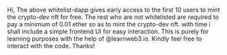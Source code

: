 Hi,
The above whitelist-dapp gives early access to the first 10 users to mint the crypto-dev nft for free. The rest who are not whitelisted are required to pay a minimum of 0.01 ether so as to mint the crypto-dev nft.
with time i shall include a simple frontend UI for easy interaction.
This is purely for learning purposes with the help of @learnweb3.io. 
Kindly feel free to interact with the code.
Thanks!